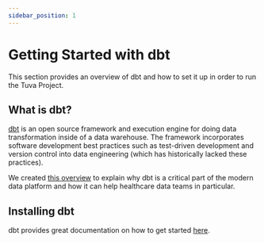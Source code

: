 ```yaml
---
sidebar_position: 1
---
```


# Getting Started with dbt

This section provides an overview of dbt and how to set it up in order to run the Tuva Project.

## What is dbt?

[dbt](https://www.getdbt.com/) is an open source framework and execution engine for doing data transformation inside of a data warehouse.  The framework incorporates software development best practices such as test-driven development and version control into data engineering (which has historically lacked these practices).

We created [this overview](https://docs.google.com/presentation/d/17gXDpjIFFNArqvTZl4vSp_KMlDcpFVHkRJC7edEUZXc/edit?usp=sharing) to explain why dbt is a critical part of the modern data platform and how it can help healthcare data teams in particular.

## Installing dbt

dbt provides great documentation on how to get started [here](https://docs.getdbt.com/tutorial/getting-started).
